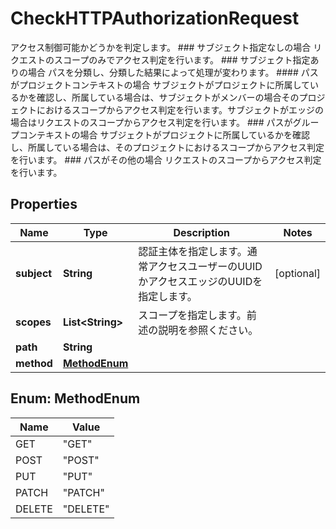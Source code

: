 

# CheckHTTPAuthorizationRequest

アクセス制御可能かどうかを判定します。 ###  サブジェクト指定なしの場合 リクエストのスコープのみでアクセス判定を行います。 ###  サブジェクト指定ありの場合 パスを分類し、分類した結果によって処理が変わります。 ####  パスがプロジェクトコンテキストの場合 サブジェクトがプロジェクトに所属しているかを確認し、所属している場合は、サブジェクトがメンバーの場合そのプロジェクトにおけるスコープからアクセス判定を行います。サブジェクトがエッジの場合はリクエストのスコープからアクセス判定を行います。  ###  パスがグループコンテキストの場合 サブジェクトがプロジェクトに所属しているかを確認し、所属している場合は、そのプロジェクトにおけるスコープからアクセス判定を行います。 ###  パスがその他の場合 リクエストのスコープからアクセス判定を行います。

## Properties

| Name | Type | Description | Notes |
|------------ | ------------- | ------------- | -------------|
|**subject** | **String** | 認証主体を指定します。通常アクセスユーザーのUUIDかアクセスエッジのUUIDを指定します。 |  [optional] |
|**scopes** | **List&lt;String&gt;** | スコープを指定します。前述の説明を参照ください。 |  |
|**path** | **String** |  |  |
|**method** | [**MethodEnum**](#MethodEnum) |  |  |



## Enum: MethodEnum

| Name | Value |
|---- | -----|
| GET | &quot;GET&quot; |
| POST | &quot;POST&quot; |
| PUT | &quot;PUT&quot; |
| PATCH | &quot;PATCH&quot; |
| DELETE | &quot;DELETE&quot; |




